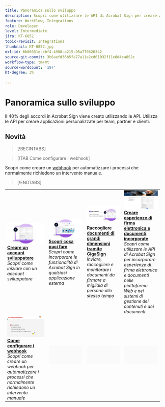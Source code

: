 ```yaml
---
title: Panoramica sullo sviluppo
description: Scopri come utilizzare le API di Acrobat Sign per creare applicazioni personalizzate per team, partner e clienti
feature: Workflow, Integrations
role: Developer
level: Intermediate
jira: KT-6852
topic-revisit: Integrations
thumbnail: KT-6852.jpg
exl-id: 6b86081e-cbf4-4988-a215-95a770620342
source-git-commit: 3b6aefd36b5fa77a11e2cd61032f11e6d4ca862c
workflow-type: tm+mt
source-wordcount: '197'
ht-degree: 3%

---
```


# Panoramica sullo sviluppo

Il 40% degli accordi in Acrobat Sign viene creato utilizzando le API. Utilizza le API per creare applicazioni personalizzate per team, partner e clienti.

## Novità

>[!BEGINTABS]

>[!TAB Come configurare i webhook]

Scopri come creare un [webhook](webhooks.md) per automatizzare i processi che normalmente richiedono un intervento manuale.

>[!ENDTABS]

<table style="table-layout:fixed">
<tr>
  <td>
    <a href="https://www.adobe.io/apis/documentcloud/sign.html" target="_blank">
      <img alt="Creare un account sviluppatore" src="../assets/Develop_Getting-Started.png" />
    </a>
    <div>
    <a href="https://www.adobe.io/apis/documentcloud/sign.html" target="_blank"><strong>Creare un account sviluppatore</strong></a>
    </div>
    <em>Scopri come iniziare con un account sviluppatore</em>
    <br>
  </td>
  <td>
    <a href="https://www.adobe.io/apis/documentcloud/sign/docs.html" target="_blank">
      <img alt="Scopri cosa puoi fare" src="../assets/Develop_Learn.png" />
    </a>
    <div>
    <a href="https://www.adobe.io/apis/documentcloud/sign/docs.html" target="_blank"><strong>Scopri cosa puoi fare</strong></a>
    </div>
    <em>Scopri come incorporare le funzionalità di Acrobat Sign in qualsiasi applicazione esterna</em>
    <br>
  </td>  
  <td>
    <a href="gigasign.md">
      <img alt="Raccogliere documenti con grandi volumi con GigaSign" src="../assets/gigasign.jpg" />
    </a>
    <div>
    <a href="gigasign.md"><strong>Raccogliere documenti di grandi dimensioni tramite GigaSign</strong></a>
    </div>
    <em>Inviare, raccogliere e monitorare i documenti da firmare a migliaia di persone allo stesso tempo</em>
    <br>
  </td>
   <td>
    <a href="embeddedesignature.md">
      <img alt="Creare esperienze incorporate di firma elettronica e di creazione di documenti" src="assets/embeddedesignature/EmbedPart1_thumb.png" />
    </a>
    <div>
    <a href="embeddedesignature.md"><strong>Creare esperienze di firma elettronica e documenti incorporate</strong></a>
    </div>
    <em>Scopri come utilizzare le API di Acrobat Sign per incorporare esperienze di firma elettronica e documenti nelle piattaforme Web e nei sistemi di gestione dei contenuti e dei documenti</em>
    <br>
  </td>
</tr>
<tr>
  <td>
    <a href="webhooks.md">
      <img alt="Come configurare i webhook" src="../assets/how-webhooks.png" />
    </a>
    <div>
    <a href="webhooks.md"><strong>Come configurare i webhook</strong></a>
    </div>
    <em>Scopri come creare un webhook per automatizzare i processi che normalmente richiedono un intervento manuale</em>
    <br>
  </td>
  <td>
    <img alt="Spaziatore" src="../assets/Grayspacer.png" />
    <div>
    <br>
  </td>
  <td>
    <img alt="Spaziatore" src="../assets/Grayspacer.png" />
    <div>
    <br>
  </td>
  <td>
    <img alt="Spaziatore" src="../assets/Grayspacer.png" />
    <div>
    <br>
  </td>
</tr>
</table>
